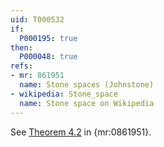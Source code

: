 ```yaml
---
uid: T000532
if:
  P000195: true
then:
  P000048: true
refs:
- mr: 861951
  name: Stone spaces (Johnstone)
- wikipedia: Stone_space
  name: Stone space on Wikipedia
---
```

See [Theorem 4.2](https://www.google.com/books/edition/Stone_Spaces/CiWwoLNbpykC?gbpv=1&pg=PA69) in {mr:0861951}.

